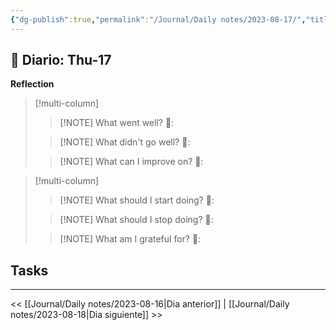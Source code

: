 ```yaml
---
{"dg-publish":true,"permalink":"/Journal/Daily notes/2023-08-17/","title":"2023-08-17","tags":["Daily"],"created":"2023-08-17T20:35:46.910-05:00","updated":"2023-09-08T19:36:26.349-05:00"}
---
```



## 📅 Diario: Thu-17


**Reflection**

> [!multi-column]
> 
> > [!NOTE] What went well?
> > 💭: 
> 
> > [!NOTE] What didn't go well?
> > 💭:
> 
> > [!NOTE] What can I improve on?
> > 💭:
> 

> [!multi-column]
> 
> > [!NOTE] What should I start doing?
> > 💭:
> 
> > [!NOTE] What should I stop doing?
> > 💭:
> 
> > [!NOTE] What am I grateful for?
> > 💭:
> 

## Tasks

- - - 

<< [[Journal/Daily notes/2023-08-16\|Dia anterior]] | [[Journal/Daily notes/2023-08-18\|Dia siguiente]] >>

